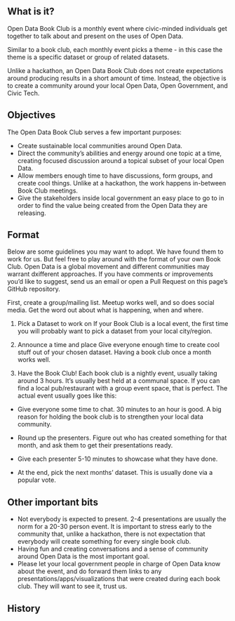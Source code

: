## What is it?
Open Data Book Club is a monthly event where civic-minded individuals get together to talk about and present on the uses of Open Data.

Similar to a book club, each monthly event picks a theme - in this case the theme is a specific dataset or group of related datasets.

Unlike a hackathon, an Open Data Book Club does not create expectations around producing results in a short amount of time. Instead, the objective is to create a community around your local Open Data, Open Government, and Civic Tech.

## Objectives
The Open Data Book Club serves a few important purposes:

- Create sustainable local communities around Open Data.
- Direct the community’s abilities and energy around one topic at a time, creating focused discussion around a topical subset of your local Open Data.
- Allow members enough time to have discussions, form groups, and create cool things. Unlike at a hackathon, the work happens in-between Book Club meetings.
- Give the stakeholders inside local government an easy place to go to in order to find the value being created from the Open Data they are releasing.


## Format
Below are some guidelines you may want to adopt. We have found them to work for us. But feel free to play around with the format of your own Book Club. Open Data is a global movement and different communities may warrant dxifferent approaches. If you have comments or improvements you’d like to suggest, send us an email or open a Pull Request on this page’s GitHub repository.

First, create a group/mailing list. Meetup works well, and so does social media. Get the word out about what is happening, when and where.


1. Pick a Dataset to work on
If your Book Club is a local event, the first time you will probably want to pick a dataset from your local city/region.

2. Announce a time and place
Give everyone enough time to create cool stuff out of your chosen dataset. Having a book club once a month works well.

3. Have the Book Club!
Each book club is a nightly event, usually taking around 3 hours. It’s usually best held at a communal space. If you can find a local pub/restaurant with a group event space, that is perfect. The actual event usually goes like this:

- Give everyone some time to chat. 30 minutes to an hour is good. A big reason for holding the book club is to strengthen your local data community.

- Round up the presenters. Figure out who has created something for that month, and ask them to get their presentations ready.

- Give each presenter 5-10 minutes to showcase what they have done.

- At the end, pick the next months’ dataset. This is usually done via a popular vote.

## Other important bits
- Not everybody is expected to present. 2-4 presentations are usually the norm for a 20-30 person event. It is important to stress early to the community that, unlike a hackathon, there is not expectation that everybody will create something for every single book club.
- Having fun and creating conversations and a sense of community around Open Data is the most important goal.
- Please let your local government people in charge of Open Data know about the event, and do forward them links to any presentations/apps/visualizations that were created during each book club. They will want to see it, trust us.

## History
